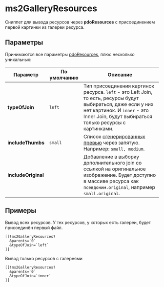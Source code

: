 # ms2GalleryResources

Сниппет для вывода ресурсов через **pdoResources** с присоединением первой картинки из галереи ресурса.

## Параметры

Принимаются все параметры [pdoResources], плюс несколько уникальных:

| Параметр            | По умолчанию | Описание                                                                                                                                                                                               |
|---------------------|--------------|--------------------------------------------------------------------------------------------------------------------------------------------------------------------------------------------------------|
| **typeOfJoin**      | `left`       | Тип присоединения картинок ресурса. `left` - это Left Join, то есть, ресурсы будут выбираться, даже если у них нет картинок. И `inner` - это Inner Join, будут выбираться только ресурсы с картинками. |
| **includeThumbs**   | `small`      | Список [сгенерированных превью][preview-generation] через запятую. Например: `small, medium`.                                                                                                          |
| **includeOriginal** |              | Добавление в выборку дополнительного join со ссылкой на оригинальное изображение. Будет доступно в массиве ресурса как `псевдоним.original`, например `small.original`.                                |

## Примеры

Вывод всех ресурсов. У тех ресурсов, у которых есть галереи, будет присоединён первый файл.

```modx
[[!ms2GalleryResources?
  &parents=`0`
  &typeOfJoin=`left`
]]
```

Вывод только ресурсов с галереями

```modx
[[!ms2GalleryResources?
  &parents=`0`
  &typeOfJoin=`inner`
]]
```

[pdoResources]: /components/pdotools/snippets/pdoresources
[preview-generation]: /components/ms2gallery/preview-generation
